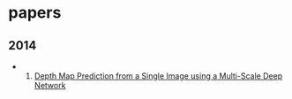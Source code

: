 # papers

## 2014
* 1. [Depth Map Prediction from a Single Image using a Multi-Scale Deep Network](http://xxx.itp.ac.cn/pdf/1406.2283.pdf)